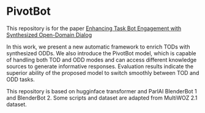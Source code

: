 # PivotBot

This repository is for the paper [Enhancing Task Bot Engagement with Synthesized Open-Domain Dialog](https://aclanthology.org/2023.sigdial-1.46/)


In this work, we present a new automatic framework to enrich TODs with synthesized ODDs. We also introduce the PivotBot model, which is capable of handling both TOD and ODD modes and can access different knowledge sources to generate informative responses. Evaluation results indicate the superior ability of the proposed model to switch smoothly between TOD and ODD tasks.


This repository is based on hugginface transformer and ParlAI BlenderBot 1 and BlenderBot 2. Some scripts and dataset are adapted from MultiWOZ 2.1 dataset.
